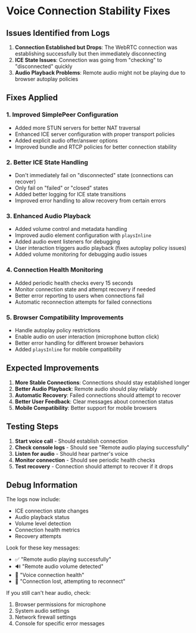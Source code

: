# Voice Connection Stability Fixes

## Issues Identified from Logs

1. **Connection Established but Drops**: The WebRTC connection was establishing successfully but then immediately disconnecting
2. **ICE State Issues**: Connection was going from "checking" to "disconnected" quickly
3. **Audio Playback Problems**: Remote audio might not be playing due to browser autoplay policies

## Fixes Applied

### 1. **Improved SimplePeer Configuration**
- Added more STUN servers for better NAT traversal
- Enhanced ICE server configuration with proper transport policies
- Added explicit audio offer/answer options
- Improved bundle and RTCP policies for better connection stability

### 2. **Better ICE State Handling**
- Don't immediately fail on "disconnected" state (connections can recover)
- Only fail on "failed" or "closed" states
- Added better logging for ICE state transitions
- Improved error handling to allow recovery from certain errors

### 3. **Enhanced Audio Playback**
- Added volume control and metadata handling
- Improved audio element configuration with `playsInline`
- Added audio event listeners for debugging
- User interaction triggers audio playback (fixes autoplay policy issues)
- Added volume monitoring for debugging audio issues

### 4. **Connection Health Monitoring**
- Added periodic health checks every 15 seconds
- Monitor connection state and attempt recovery if needed
- Better error reporting to users when connections fail
- Automatic reconnection attempts for failed connections

### 5. **Browser Compatibility Improvements**
- Handle autoplay policy restrictions
- Enable audio on user interaction (microphone button click)
- Better error handling for different browser behaviors
- Added `playsInline` for mobile compatibility

## Expected Improvements

1. **More Stable Connections**: Connections should stay established longer
2. **Better Audio Playback**: Remote audio should play reliably
3. **Automatic Recovery**: Failed connections should attempt to recover
4. **Better User Feedback**: Clear messages about connection status
5. **Mobile Compatibility**: Better support for mobile browsers

## Testing Steps

1. **Start voice call** - Should establish connection
2. **Check console logs** - Should see "Remote audio playing successfully"
3. **Listen for audio** - Should hear partner's voice
4. **Monitor connection** - Should see periodic health checks
5. **Test recovery** - Connection should attempt to recover if it drops

## Debug Information

The logs now include:
- ICE connection state changes
- Audio playback status
- Volume level detection
- Connection health metrics
- Recovery attempts

Look for these key messages:
- ✅ "Remote audio playing successfully"
- 🔊 "Remote audio volume detected"
- 🏥 "Voice connection health"
- 🔄 "Connection lost, attempting to reconnect"

If you still can't hear audio, check:
1. Browser permissions for microphone
2. System audio settings
3. Network firewall settings
4. Console for specific error messages